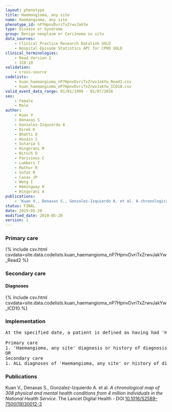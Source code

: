 ```yaml
---
layout: phenotype
title: Haemangioma, any site
name: Haemangioma, any site
phenotype_id: nP7HpnvDvriTxZrwvJakYw 
type: Disease or Syndrome
group: Benign neoplasm or Carcinoma in situ
data_sources: 
    - Clinical Practice Research Datalink GOLD
    - Hospital Episode Statistics APC for CPRD GOLD
clinical_terminologies: 
    - Read Version 2
    - ICD-10
validation: 
    - cross-source
codelists: 
    - kuan_haemangioma_nP7HpnvDvriTxZrwvJakYw_Read2.csv
    - kuan_haemangioma_nP7HpnvDvriTxZrwvJakYw_ICD10.csv
valid_event_data_range: 01/01/1999 - 01/07/2016
sex: 
    - Female
    - Male
author: 
    - Kuan V
    - Denaxas S
    - Gonzalez-Izquierdo A
    - Direk K
    - Bhatti O
    - Husain S
    - Sutaria S
    - Hingorani M
    - Nitsch D
    - Parisinos C
    - Lumbers T
    - Mathur R
    - Sofat R
    - Casas JP
    - Wong I
    - Hemingway H
    - Hingorani A
publications: 
    - 'Kuan V., Denaxas S., Gonzalez-Izquierdo A. et al. A chronological map of 308 physical and mental health conditions from 4 million individuals in the National Health Service. The Lancet Digital Health - DOI: 10.1016/S2589-7500(19)30012-3' 
status: FINAL
date: 2019-05-20
modified_date: 2019-05-20
version: 1
---
```

### Primary care 
{% include csv.html csvdata=site.data.codelists.kuan_haemangioma_nP7HpnvDvriTxZrwvJakYw_Read2 %}
### Secondary care 
#### Diagnoses 
{% include csv.html csvdata=site.data.codelists.kuan_haemangioma_nP7HpnvDvriTxZrwvJakYw_ICD10 %}
### Implementation 
<pre>At the specified date, a patient is defined as having had 'Haemangioma, any site' IF they meet the criteria for any of the following on or before the specified date. The earliest date on which the individual meets any of the following criteria on or before the specified date is defined as the first event date:

Primary care
1. 'Haemangioma, any site' diagnosis or history of diagnosis during a consultation 
OR
Secondary care
1. ALL diagnoses of 'Haemangioma, any site' or history of diagnosis during a hospitalization</pre> 
 
### Publications 
Kuan V., Denaxas S., Gonzalez-Izquierdo A. et al. _A chronological map of 308 physical and mental health conditions from 4 million individuals in the National Health Service_. The Lancet Digital Health - DOI <a href='https://www.thelancet.com/journals/landig/article/PIIS2589-7500(19)30012-3/fulltext'>10.1016/S2589-7500(19)30012-3</a>